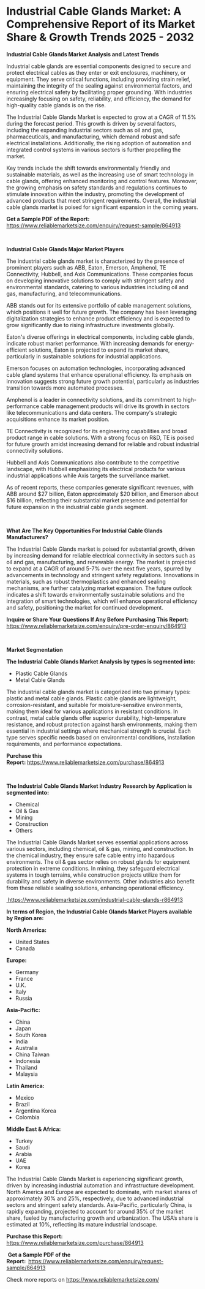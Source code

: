 <p><h1>Industrial Cable Glands Market: A Comprehensive Report of its Market Share & Growth Trends 2025 - 2032</h1></p><p><strong>Industrial Cable Glands Market Analysis and Latest Trends</strong></p>
<p><p>Industrial cable glands are essential components designed to secure and protect electrical cables as they enter or exit enclosures, machinery, or equipment. They serve critical functions, including providing strain relief, maintaining the integrity of the sealing against environmental factors, and ensuring electrical safety by facilitating proper grounding. With industries increasingly focusing on safety, reliability, and efficiency, the demand for high-quality cable glands is on the rise.</p><p>The Industrial Cable Glands Market is expected to grow at a CAGR of 11.5% during the forecast period. This growth is driven by several factors, including the expanding industrial sectors such as oil and gas, pharmaceuticals, and manufacturing, which demand robust and safe electrical installations. Additionally, the rising adoption of automation and integrated control systems in various sectors is further propelling the market. </p><p>Key trends include the shift towards environmentally friendly and sustainable materials, as well as the increasing use of smart technology in cable glands, offering enhanced monitoring and control features. Moreover, the growing emphasis on safety standards and regulations continues to stimulate innovation within the industry, promoting the development of advanced products that meet stringent requirements. Overall, the industrial cable glands market is poised for significant expansion in the coming years.</p></p>
<p><strong>Get a Sample PDF of the Report:&nbsp;</strong> <a href="https://www.reliablemarketsize.com/enquiry/request-sample/864913?utm_campaign=2996&utm_medium=2&utm_source=Github&utm_content=ia&utm_term=07042025&utm_id=industrial-cable-glands">https://www.reliablemarketsize.com/enquiry/request-sample/864913</a></p>
<p>&nbsp;</p>
<p><strong>Industrial Cable Glands Major Market Players</strong></p>
<p><p>The industrial cable glands market is characterized by the presence of prominent players such as ABB, Eaton, Emerson, Amphenol, TE Connectivity, Hubbell, and Axis Communications. These companies focus on developing innovative solutions to comply with stringent safety and environmental standards, catering to various industries including oil and gas, manufacturing, and telecommunications.</p><p>ABB stands out for its extensive portfolio of cable management solutions, which positions it well for future growth. The company has been leveraging digitalization strategies to enhance product efficiency and is expected to grow significantly due to rising infrastructure investments globally.</p><p>Eaton's diverse offerings in electrical components, including cable glands, indicate robust market performance. With increasing demands for energy-efficient solutions, Eaton is projected to expand its market share, particularly in sustainable solutions for industrial applications.</p><p>Emerson focuses on automation technologies, incorporating advanced cable gland systems that enhance operational efficiency. Its emphasis on innovation suggests strong future growth potential, particularly as industries transition towards more automated processes.</p><p>Amphenol is a leader in connectivity solutions, and its commitment to high-performance cable management products will drive its growth in sectors like telecommunications and data centers. The company's strategic acquisitions enhance its market position.</p><p>TE Connectivity is recognized for its engineering capabilities and broad product range in cable solutions. With a strong focus on R&D, TE is poised for future growth amidst increasing demand for reliable and robust industrial connectivity solutions.</p><p>Hubbell and Axis Communications also contribute to the competitive landscape, with Hubbell emphasizing its electrical products for various industrial applications while Axis targets the surveillance market.</p><p>As of recent reports, these companies generate significant revenues, with ABB around $27 billion, Eaton approximately $20 billion, and Emerson about $16 billion, reflecting their substantial market presence and potential for future expansion in the industrial cable glands segment.</p></p>
<p>&nbsp;</p>
<p><strong>What Are The Key Opportunities For Industrial Cable Glands Manufacturers?</strong></p>
<p><p>The Industrial Cable Glands market is poised for substantial growth, driven by increasing demand for reliable electrical connectivity in sectors such as oil and gas, manufacturing, and renewable energy. The market is projected to expand at a CAGR of around 5-7% over the next five years, spurred by advancements in technology and stringent safety regulations. Innovations in materials, such as robust thermoplastics and enhanced sealing mechanisms, are further catalyzing market expansion. The future outlook indicates a shift towards environmentally sustainable solutions and the integration of smart technologies, which will enhance operational efficiency and safety, positioning the market for continued development.</p></p>
<p><strong>Inquire or Share Your Questions If Any Before Purchasing This Report:</strong> <a href="https://www.reliablemarketsize.com/enquiry/pre-order-enquiry/864913?utm_campaign=2996&utm_medium=2&utm_source=Github&utm_content=ia&utm_term=07042025&utm_id=industrial-cable-glands">https://www.reliablemarketsize.com/enquiry/pre-order-enquiry/864913</a></p>
<p>&nbsp;</p>
<p><strong>Market Segmentation</strong></p>
<p><strong>The Industrial Cable Glands Market Analysis by types is segmented into:</strong></p>
<p><ul><li>Plastic Cable Glands</li><li>Metal Cable Glands</li></ul></p>
<p><p>The industrial cable glands market is categorized into two primary types: plastic and metal cable glands. Plastic cable glands are lightweight, corrosion-resistant, and suitable for moisture-sensitive environments, making them ideal for various applications in resistant conditions. In contrast, metal cable glands offer superior durability, high-temperature resistance, and robust protection against harsh environments, making them essential in industrial settings where mechanical strength is crucial. Each type serves specific needs based on environmental conditions, installation requirements, and performance expectations.</p></p>
<p><strong>Purchase this Report:&nbsp;</strong><a href="https://www.reliablemarketsize.com/purchase/864913?utm_campaign=2996&utm_medium=2&utm_source=Github&utm_content=ia&utm_term=07042025&utm_id=industrial-cable-glands">https://www.reliablemarketsize.com/purchase/864913</a></p>
<p>&nbsp;</p>
<p><strong>The Industrial Cable Glands Market Industry Research by Application is segmented into:</strong></p>
<p><ul><li>Chemical</li><li>Oil & Gas</li><li>Mining</li><li>Construction</li><li>Others</li></ul></p>
<p><p>The Industrial Cable Glands Market serves essential applications across various sectors, including chemical, oil & gas, mining, and construction. In the chemical industry, they ensure safe cable entry into hazardous environments. The oil & gas sector relies on robust glands for equipment protection in extreme conditions. In mining, they safeguard electrical systems in tough terrains, while construction projects utilize them for durability and safety in diverse environments. Other industries also benefit from these reliable sealing solutions, enhancing operational efficiency.</p></p>
<p><a href="https://www.reliablemarketsize.com/industrial-cable-glands-r864913?utm_campaign=2996&utm_medium=2&utm_source=Github&utm_content=ia&utm_term=07042025&utm_id=industrial-cable-glands">&nbsp;https://www.reliablemarketsize.com/industrial-cable-glands-r864913</a></p>
<p><strong>In terms of Region, the Industrial Cable Glands Market Players available by Region are:</strong></p>
<p>
    <p> <strong> North America: </strong>
        <ul>
            <li>United States</li>
            <li>Canada</li>
        </ul>
        </p> 
    <p> <strong> Europe: </strong>
        <ul>
            <li>Germany</li>
            <li>France</li>
            <li>U.K.</li>
            <li>Italy</li>
            <li>Russia</li>
        </ul>
        </p> 
    <p> <strong> Asia-Pacific: </strong>
        <ul>
            <li>China</li>
            <li>Japan</li>
            <li>South Korea</li>
            <li>India</li>
            <li>Australia</li>
            <li>China Taiwan</li>
            <li>Indonesia</li>
            <li>Thailand</li>
            <li>Malaysia</li>
        </ul>
        </p> 
    <p> <strong> Latin America: </strong>
        <ul>
            <li>Mexico</li>
            <li>Brazil</li>
            <li>Argentina Korea</li>
            <li>Colombia</li>
        </ul>
        </p> 
    <p> <strong> Middle East & Africa: </strong>
        <ul>
            <li>Turkey</li>
            <li>Saudi</li>
            <li>Arabia</li>
            <li>UAE</li>
            <li>Korea</li>
        </ul>
    </p>
    </p>
<p><p>The Industrial Cable Glands Market is experiencing significant growth, driven by increasing industrial automation and infrastructure development. North America and Europe are expected to dominate, with market shares of approximately 30% and 25%, respectively, due to advanced industrial sectors and stringent safety standards. Asia-Pacific, particularly China, is rapidly expanding, projected to account for around 35% of the market share, fueled by manufacturing growth and urbanization. The USA’s share is estimated at 10%, reflecting its mature industrial landscape.</p></p>
<p><strong>Purchase this Report: </strong><a href="https://www.reliablemarketsize.com/purchase/864913?utm_campaign=2996&utm_medium=2&utm_source=Github&utm_content=ia&utm_term=07042025&utm_id=industrial-cable-glands">https://www.reliablemarketsize.com/purchase/864913</a></p>
<p>&nbsp;<strong>Get a Sample PDF of the Report:&nbsp;&nbsp;</strong><a href="https://www.reliablemarketsize.com/enquiry/request-sample/864913?utm_campaign=2996&utm_medium=2&utm_source=Github&utm_content=ia&utm_term=07042025&utm_id=industrial-cable-glands">https://www.reliablemarketsize.com/enquiry/request-sample/864913</a></p>
<p><strong></strong></p>
<p>Check more reports on <a href="https://www.reliablemarketsize.com/?utm_campaign=2996&utm_medium=2&utm_source=Github&utm_content=ia&utm_term=07042025&utm_id=industrial-cable-glands">https://www.reliablemarketsize.com/</a></p>